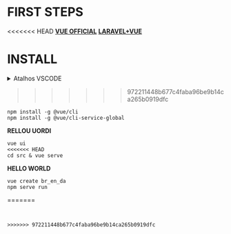 # FIRST STEPS

<<<<<<< HEAD
[**VUE OFFICIAL**](https://cli.vuejs.org/guide/prototyping.html)
[**LARAVEL+VUE**](https://vuejsdevelopers.com/2018/02/05/vue-laravel-crud/)

**INSTALL**
=======
<details>
  <summary>Atalhos VSCODE</summary>
  <p>div#id.classe[atributo]</p>
</details>

>>>>>>> 972211448b677c4faba96be9b14ca265b0919dfc
``` 
npm install -g @vue/cli
npm install -g @vue/cli-service-global
```

**RELLOU UORDI**
```
vue ui
<<<<<<< HEAD
cd src & vue serve
``` 

**HELLO WORLD**
```
vue create br_en_da
npm serve run
```
=======
```


>>>>>>> 972211448b677c4faba96be9b14ca265b0919dfc
